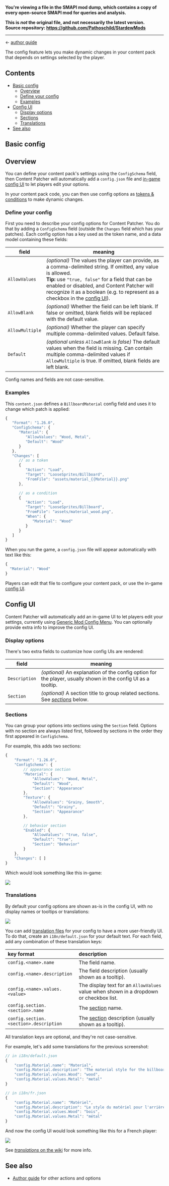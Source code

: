 **You're viewing a file in the SMAPI mod dump, which contains a copy of every open-source SMAPI mod
for queries and analysis.**

**This is _not_ the original file, and not necessarily the latest version.**  
**Source repository: https://github.com/Pathoschild/StardewMods**

----

← [author guide](../author-guide.md)

The config feature lets you make dynamic changes in your content pack that depends on settings
selected by the player.

## Contents
* [Basic config](#basic-config)
  * [Overview](#overview)
  * [Define your config](#define-your-config)
  * [Examples](#examples)
* [Config UI](#config-ui)
  * [Display options](#display-options)
  * [Sections](#sections)
  * [Translations](#translations)
* [See also](#see-also)

## Basic config
## Overview
You can define your content pack's settings using the `ConfigSchema` field, then Content Patcher
will automatically add a `config.json` file and [in-game config UI](#config-ui) to let players edit
your options.

In your content pack code, you can then use config options as [tokens &
conditions](../author-guide.md#tokens) to make dynamic changes.

### Define your config
First you need to describe your config options for Content Patcher. You do that by adding a
`ConfigSchema` field (outside the `Changes` field which has your patches). Each config option has
a key used as the token name, and a data model containing these fields:

field               | meaning
------------------- | -------
`AllowValues`       | _(optional)_ The values the player can provide, as a comma-delimited string. If omitted, any value is allowed.<br />**Tip:** use `"true, false"` for a field that can be enabled or disabled, and Content Patcher will recognize it as a boolean (e.g. to represent as a checkbox in the [config UI](#config-ui)).
`AllowBlank`        | _(optional)_ Whether the field can be left blank. If false or omitted, blank fields will be replaced with the default value.
`AllowMultiple`     | _(optional)_ Whether the player can specify multiple comma-delimited values. Default false.
`Default`           | _(optional unless `AllowBlank` is false)_ The default values when the field is missing. Can contain multiple comma-delimited values if `AllowMultiple` is true. If omitted, blank fields are left blank.

Config names and fields are not case-sensitive.

### Examples
This `content.json` defines a `BillboardMaterial` config field and uses it to change which patch is
applied:

```js
{
   "Format": "1.26.0",
   "ConfigSchema": {
      "Material": {
         "AllowValues": "Wood, Metal",
         "Default": "Wood"
      }
   },
   "Changes": [
      // as a token
      {
         "Action": "Load",
         "Target": "LooseSprites/Billboard",
         "FromFile": "assets/material_{{Material}}.png"
      },

      // as a condition
      {
         "Action": "Load",
         "Target": "LooseSprites/Billboard",
         "FromFile": "assets/material_wood.png",
         "When": {
            "Material": "Wood"
         }
      }
   ]
}
```

When you run the game, a `config.json` file will appear automatically with text like this:

```js
{
  "Material": "Wood"
}
```

Players can edit that file to configure your content pack, or use the in-game
[config UI](#config-ui).

## Config UI
Content Patcher will automatically add an in-game UI to let players edit your settings, currently
using [Generic Mod Config Menu](https://www.nexusmods.com/stardewvalley/mods/5098). You can
optionally provide extra info to improve the config UI.

### Display options
There's two extra fields to customize how config UIs are rendered:

field         | meaning
------------- | -------
`Description` | _(optional)_ An explanation of the config option for the player, usually shown in the config UI as a tooltip.
`Section`     | _(optional)_ A section title to group related sections. See [_sections_](#sections) below.

### Sections
You can group your options into sections using the `Section` field. Options with no section are
always listed first, followed by sections in the order they first appeared in `ConfigSchema`.

For example, this adds two sections:

```js
{
    "Format": "1.26.0",
    "ConfigSchema": {
        // appearance section
        "Material": {
            "AllowValues": "Wood, Metal",
            "Default": "Wood",
            "Section": "Appearance"
        },
        "Texture": {
            "AllowValues": "Grainy, Smooth",
            "Default": "Grainy",
            "Section": "Appearance"
        },

        // behavior section
        "Enabled": {
            "AllowValues": "true, false",
            "Default": "true",
            "Section": "Behavior"
        }
    },
    "Changes": [ ]
}
```

Which would look something like this in-game:

![](../screenshots/config-with-sections.png)

### Translations
By default your config options are shown as-is in the config UI, with no display names or tooltips
or translations:

![](../screenshots/config-plain.png)

You can add [translation files](https://stardewvalleywiki.com/Modding:Translations) for your config
to have a more user-friendly UI. To do that, create an `i18n/default.json` for your default text.
For each field, add any combination of these translation keys:

key format                             | description
:------------------------------------- | :----------
`config.<name>.name`                   | The field name.
`config.<name>.description`            | The field description (usually shown as a tooltip).
`config.<name>.values.<value>`         | The display text for an `AllowValues` value when shown in a dropdown or checkbox list.
`config.section.<section>.name`        | The [section](#sections) name.
`config.section.<section>.description` | The [section](#sections) description (usually shown as a tooltip).

All translation keys are optional, and they're not case-sensitive.

For example, let's add some translations for the previous screenshot:

```js
// in i18n/default.json
{
    "config.Material.name": "Material",
    "config.Material.description": "The material style for the billboard background.",
    "config.Material.values.Wood": "wood",
    "config.Material.values.Metal": "metal"
}

// in i18n/fr.json
{
    "config.Material.name": "Matériel",
    "config.Material.description": "Le style du matériel pour l'arrière-plan du panneau d'affichage.",
    "config.Material.values.Wood": "bois",
    "config.Material.values.Metal": "métal"
}
```

And now the config UI would look something like this for a French player:

![](../screenshots/config-with-translations.png)

See [_translations_ on the wiki](https://stardewvalleywiki.com/Modding:Translations) for more info.

## See also
* [Author guide](../author-guide.md) for other actions and options
